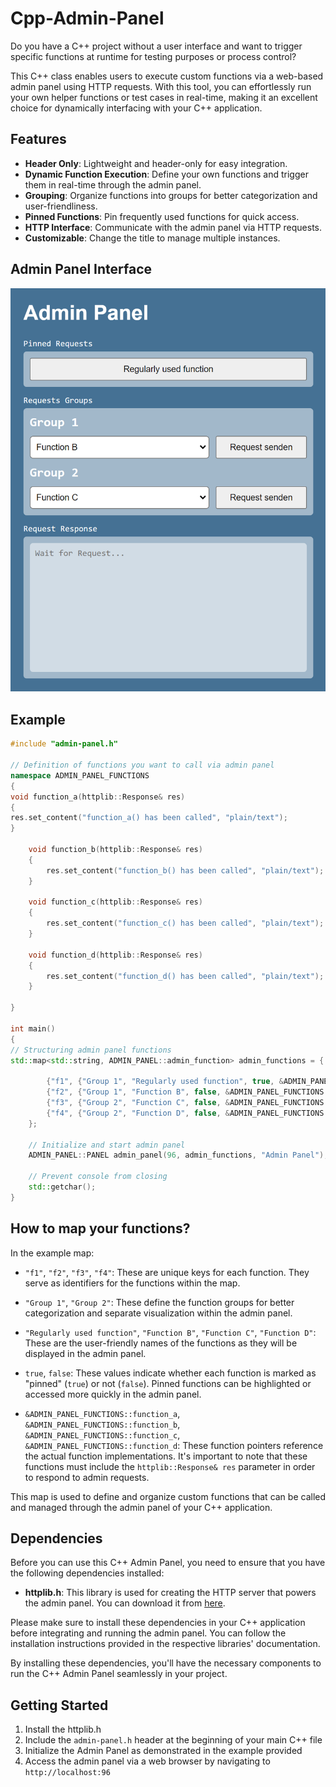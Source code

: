 # Cpp-Admin-Panel

Do you have a C++ project without a user interface and want to trigger specific functions at runtime for testing purposes or process control?

This C++ class enables users to execute custom functions via a web-based admin panel using HTTP requests. With this tool, you can effortlessly run your own helper functions or test cases in real-time, making it an excellent choice for dynamically interfacing with your C++ application.

## Features

- **Header Only**: Lightweight and header-only for easy integration.
- **Dynamic Function Execution**: Define your own functions and trigger them in real-time through the admin panel.
- **Grouping**: Organize functions into groups for better categorization and user-friendliness.
- **Pinned Functions**: Pin frequently used functions for quick access.
- **HTTP Interface**: Communicate with the admin panel via HTTP requests.
- **Customizable**: Change the title to manage multiple instances.

## Admin Panel Interface

![Admin Panel Screenshot](readme/admin_panel.png)

## Example

```cpp
#include "admin-panel.h"

// Definition of functions you want to call via admin panel
namespace ADMIN_PANEL_FUNCTIONS
{
void function_a(httplib::Response& res)
{
res.set_content("function_a() has been called", "plain/text");
}

    void function_b(httplib::Response& res)
    {
        res.set_content("function_b() has been called", "plain/text");
    }

    void function_c(httplib::Response& res)
    {
        res.set_content("function_c() has been called", "plain/text");
    }

    void function_d(httplib::Response& res)
    {
        res.set_content("function_d() has been called", "plain/text");
    }

}

int main()
{
// Structuring admin panel functions
std::map<std::string, ADMIN_PANEL::admin_function> admin_functions = {

        {"f1", {"Group 1", "Regularly used function", true, &ADMIN_PANEL_FUNCTIONS::function_a}},
        {"f2", {"Group 1", "Function B", false, &ADMIN_PANEL_FUNCTIONS::function_b}},
        {"f3", {"Group 2", "Function C", false, &ADMIN_PANEL_FUNCTIONS::function_c}},
        {"f4", {"Group 2", "Function D", false, &ADMIN_PANEL_FUNCTIONS::function_d}},
    };

    // Initialize and start admin panel
    ADMIN_PANEL::PANEL admin_panel(96, admin_functions, "Admin Panel");

    // Prevent console from closing
    std::getchar();
}

```

## How to map your functions?

In the example map:

- `"f1"`, `"f2"`, `"f3"`, `"f4"`: These are unique keys for each function. They serve as identifiers for the functions within the map.

- `"Group 1"`, `"Group 2"`: These define the function groups for better categorization and separate visualization within the admin panel.

- `"Regularly used function"`, `"Function B"`, `"Function C"`, `"Function D"`: These are the user-friendly names of the functions as they will be displayed in the admin panel.

- `true`, `false`: These values indicate whether each function is marked as "pinned" (`true`) or not (`false`). Pinned functions can be highlighted or accessed more quickly in the admin panel.

- `&ADMIN_PANEL_FUNCTIONS::function_a`, `&ADMIN_PANEL_FUNCTIONS::function_b`, `&ADMIN_PANEL_FUNCTIONS::function_c`, `&ADMIN_PANEL_FUNCTIONS::function_d`: These function pointers reference the actual function implementations. It's important to note that these functions must include the `httplib::Response& res` parameter in order to respond to admin requests.

This map is used to define and organize custom functions that can be called and managed through the admin panel of your C++ application.

## Dependencies

Before you can use this C++ Admin Panel, you need to ensure that you have the following dependencies installed:

- **httplib.h**: This library is used for creating the HTTP server that powers the admin panel. You can download it from [here](https://github.com/yhirose/cpp-httplib).

Please make sure to install these dependencies in your C++ application before integrating and running the admin panel. You can follow the installation instructions provided in the respective libraries' documentation.

By installing these dependencies, you'll have the necessary components to run the C++ Admin Panel seamlessly in your project.

## Getting Started

1. Install the httplib.h
2. Include the `admin-panel.h` header at the beginning of your main C++ file
3. Initialize the Admin Panel as demonstrated in the example provided
4. Access the admin panel via a web browser by navigating to `http://localhost:96`
